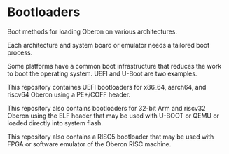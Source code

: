 # Bootloaders
Boot methods for loading Oberon on various architectures.

Each architecture and system board or emulator needs a tailored boot process.

Some platforms have a common boot infrastructure that reduces the work to boot the operating system. UEFI and U-Boot are two examples.

This repository containes UEFI bootloaders for x86_64, aarch64, and riscv64 Oberon using a PE+/COFF header.

This repository also contains bootloaders for 32-bit Arm and riscv32 Oberon using the ELF header that may be used with U-BOOT or QEMU or loaded directly into system flash.

This repository also contains a RISC5 bootloader that may be used with FPGA or software emulator of the Oberon RISC machine.
